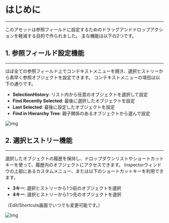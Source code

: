 # はじめに
---

このアセットは参照フィールドに設定するためのドラッグアンドドロップアクションを軽減する目的で作られました。
主な機能は以下の2つです。  

## 1. 参照フィールド設定機能
---
ほぼ全ての参照フィールド上でコンテキストメニューを開き、選択ヒストリーから素早く参照オブジェクトを設定できます。
コンテキストメニューの項目は以下の通りです。
- **SelectionHistory**: リスト内から任意のオブジェクトを選択して設定
- **Find Recently Selected**: 最後に選択したオブジェクトを設定
- **Last Selected**: 最後に設定したオブジェクトを設定
- **Find in Hierarchy Tree**: 親子関係のあるオブジェクトから選んで設定

![img](https://emptybraces.github.io/reference-selector/images/intro1.jpg)

## 2. 選択ヒストリー機能
---
選択したオブジェクトの履歴を保持し、ドロップダウンリストやショートカットキーを使って、履歴内のオブジェクトにアクセスできます。
Inspectorウィンドウの上部にあるカスタムメニュー、または以下のショートカットキーを利用できます。

- **3キー**: 選択ヒストリーから1つ前のオブジェクトを選択
- **4キー**: 選択ヒストリーから1つ先のオブジェクトを選択

（Edit/Shortcuts画面でいつでも変更可能です。）

![img](https://emptybraces.github.io/reference-selector/images/intro2.jpg)

